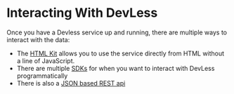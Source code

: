 # Interacting With DevLess

Once you have a Devless service up and running, there are multiple ways to interact with the data:

* The [HTML Kit](html_sdk.md) allows you to use the service directly from HTML without a line of JavaScript.
* There are multiple [SDKs](sdks.md) for when you want to interact with DevLess programmatically 
* There is also a [JSON based REST api](/http_api.md)



